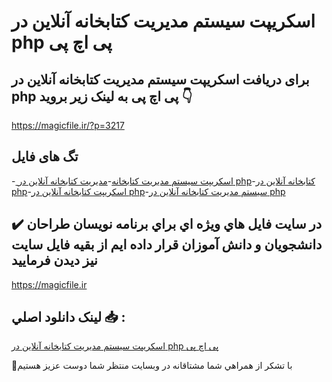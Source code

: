 # اسکریپت سیستم مدیریت کتابخانه آنلاین در php پی اچ پی

## برای دریافت اسکریپت سیستم مدیریت کتابخانه آنلاین در php پی اچ پی به لینک زیر بروید 👇

https://magicfile.ir/?p=3217

## تگ های فایل

-[ اسکریپت سیستم مدیریت کتابخانه](https://magicfile.ir/product/%d8%a7%d8%b3%da%a9%d8%b1%db%8c%d9%be%d8%aa-%d8%b3%db%8c%d8%b3%d8%aa%d9%85-%d9%85%d8%af%db%8c%d8%b1%db%8c%d8%aa-%da%a9%d8%aa%d8%a7%d8%a8%d8%ae%d8%a7%d9%86%d9%87-%d8%a2%d9%86%d9%84%d8%a7%db%8c%d9%86-%d8%af%d8%b1-php-%d9%be%db%8c-%d8%a7%da%86-%d9%be%db%8c/)-[مدیریت کتابخانه آنلاین در php](https://magicfile.ir/product/%d8%a7%d8%b3%da%a9%d8%b1%db%8c%d9%be%d8%aa-%d8%b3%db%8c%d8%b3%d8%aa%d9%85-%d9%85%d8%af%db%8c%d8%b1%db%8c%d8%aa-%da%a9%d8%aa%d8%a7%d8%a8%d8%ae%d8%a7%d9%86%d9%87-%d8%a2%d9%86%d9%84%d8%a7%db%8c%d9%86-%d8%af%d8%b1-php-%d9%be%db%8c-%d8%a7%da%86-%d9%be%db%8c/)-[کتابخانه آنلاین در php](https://magicfile.ir/product/%d8%a7%d8%b3%da%a9%d8%b1%db%8c%d9%be%d8%aa-%d8%b3%db%8c%d8%b3%d8%aa%d9%85-%d9%85%d8%af%db%8c%d8%b1%db%8c%d8%aa-%da%a9%d8%aa%d8%a7%d8%a8%d8%ae%d8%a7%d9%86%d9%87-%d8%a2%d9%86%d9%84%d8%a7%db%8c%d9%86-%d8%af%d8%b1-php-%d9%be%db%8c-%d8%a7%da%86-%d9%be%db%8c/)-[اسکریپت کتابخانه آنلاین در php](https://magicfile.ir/product/%d8%a7%d8%b3%da%a9%d8%b1%db%8c%d9%be%d8%aa-%d8%b3%db%8c%d8%b3%d8%aa%d9%85-%d9%85%d8%af%db%8c%d8%b1%db%8c%d8%aa-%da%a9%d8%aa%d8%a7%d8%a8%d8%ae%d8%a7%d9%86%d9%87-%d8%a2%d9%86%d9%84%d8%a7%db%8c%d9%86-%d8%af%d8%b1-php-%d9%be%db%8c-%d8%a7%da%86-%d9%be%db%8c/)-[سیستم مدیریت کتابخانه آنلاین در php ](https://magicfile.ir/product/%d8%a7%d8%b3%da%a9%d8%b1%db%8c%d9%be%d8%aa-%d8%b3%db%8c%d8%b3%d8%aa%d9%85-%d9%85%d8%af%db%8c%d8%b1%db%8c%d8%aa-%da%a9%d8%aa%d8%a7%d8%a8%d8%ae%d8%a7%d9%86%d9%87-%d8%a2%d9%86%d9%84%d8%a7%db%8c%d9%86-%d8%af%d8%b1-php-%d9%be%db%8c-%d8%a7%da%86-%d9%be%db%8c/)

## ✔️ در سايت فايل هاي ويژه اي براي برنامه نويسان طراحان دانشجويان و دانش آموزان قرار داده ايم از بقيه فايل سايت نيز ديدن فرماييد

https://magicfile.ir


## لينک دانلود اصلي 📥 :

[اسکریپت سیستم مدیریت کتابخانه آنلاین در php پی اچ پی](https://magicfile.ir/product/%d8%a7%d8%b3%da%a9%d8%b1%db%8c%d9%be%d8%aa-%d8%b3%db%8c%d8%b3%d8%aa%d9%85-%d9%85%d8%af%db%8c%d8%b1%db%8c%d8%aa-%da%a9%d8%aa%d8%a7%d8%a8%d8%ae%d8%a7%d9%86%d9%87-%d8%a2%d9%86%d9%84%d8%a7%db%8c%d9%86-%d8%af%d8%b1-php-%d9%be%db%8c-%d8%a7%da%86-%d9%be%db%8c/) 


🙏با تشکر از همراهي شما مشتاقانه در وبسایت منتظر شما دوست عزیز هستیم

